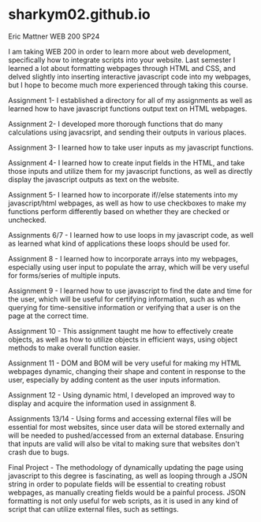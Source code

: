 # sharkym02.github.io
Eric Mattner
WEB 200 SP24

I am taking WEB 200 in order to learn more about web development, specifically how to integrate scripts into your website. Last semester I learned a lot about formatting webpages through HTML and CSS, and delved slightly into inserting interactive javascript code into my webpages, but I hope to become much more experienced through taking this course.

Assignment 1- I established a directory for all of my assignments as well as learned how to have javascript functions output text on HTML webpages.

Assignment 2- I developed more thorough functions that do many calculations using javacsript, and sending their outputs in various places.

Assignment 3- I learned how to take user inputs as my javascript functions.

Assignment 4- I learned how to create input fields in the HTML, and take those inputs and utilize them for my javascript functions, as well as directly display the javascript outputs as text on the website.

Assignment 5- I learned how to incorporate if//else statements into my javascript/html webpages, as well as how to use checkboxes to make my functions perform differently based on whether they are checked or unchecked.

Assignments 6/7 - I learned how to use loops in my javascript code, as well as learned what kind of applications these loops should be used for.

Assignment 8 - I learned how to incorporate arrays into my webpages, especially using user input to populate the array, which will be very useful for forms/series of multiple inputs.

Assignment 9 - I learned how to use javascript to find the date and time for the user, which will be useful for certifying information, such as when querying for time-sensitive information or verifying that a user is on the page at the correct time.

Assignment 10 - This assignment taught me how to effectively create objects, as well as how to utilize objects in efficient ways, using object methods to make overall function easier.

Assignment 11 - DOM and BOM will be very useful for making my HTML webpages dynamic, changing their shape and content in response to the user, especially by adding content as the user inputs information.

Assignment 12 - Using dynamic html, I developed an improved way to display and acquire the information used in assignment 8.

Assignments 13/14 - Using forms and accessing external files will be essential for most websites, since user data will be stored externally and will be needed to pushed/accessed from an external database. Ensuring that inputs are valid will also be vital to making sure that websites don't crash due to bugs.

Final Project - The methodology of dynamically updating the page using javascript to this degree is fascinating, as well as looping through a JSON string in order to populate fields will be essential to creating robust webpages, as manually creating fields would be a painful process. JSON formatting is not only useful for web scripts, as it is used in any kind of script that can utilize external files, such as settings.